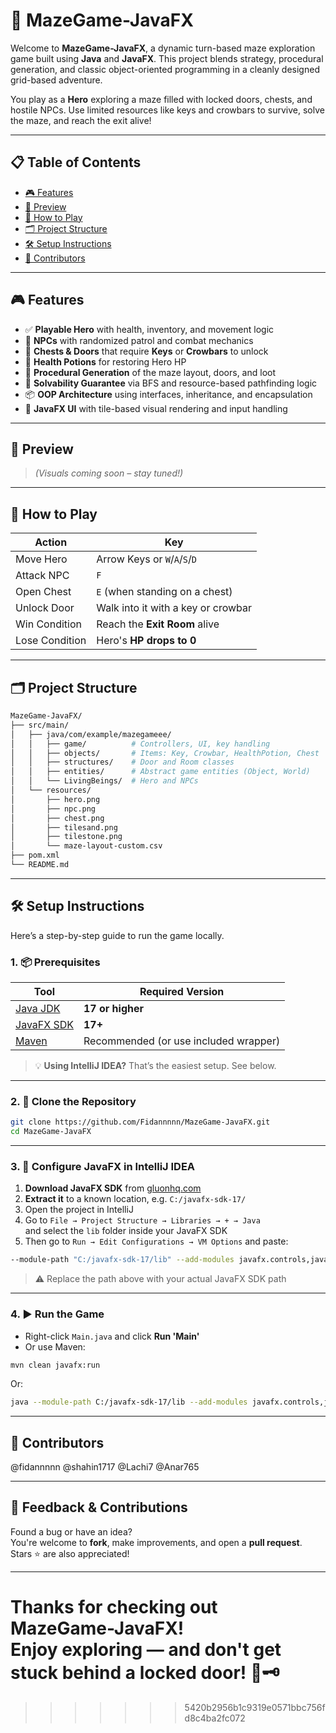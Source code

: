 # 🧩 MazeGame-JavaFX

Welcome to **MazeGame-JavaFX**, a dynamic turn-based maze exploration game built using **Java** and **JavaFX**. This project blends strategy, procedural generation, and classic object-oriented programming in a cleanly designed grid-based adventure.

You play as a **Hero** exploring a maze filled with locked doors, chests, and hostile NPCs. Use limited resources like keys and crowbars to survive, solve the maze, and reach the exit alive!

---

## 📋 Table of Contents

- [🎮 Features](#-features)
- [📸 Preview](#-preview)
- [🧠 How to Play](#-how-to-play)
- [🗂 Project Structure](#-project-structure)
- [🛠 Setup Instructions](#-setup-instructions)
- [👥 Contributors](#-contributors)

---

## 🎮 Features

- ✅ **Playable Hero** with health, inventory, and movement logic
- 🧟 **NPCs** with randomized patrol and combat mechanics
- 🔐 **Chests & Doors** that require **Keys** or **Crowbars** to unlock
- 🧪 **Health Potions** for restoring Hero HP
- 🎲 **Procedural Generation** of the maze layout, doors, and loot
- 🧠 **Solvability Guarantee** via BFS and resource-based pathfinding logic
- 📦 **OOP Architecture** using interfaces, inheritance, and encapsulation
- 🧱 **JavaFX UI** with tile-based visual rendering and input handling

---

## 📸 Preview

> *(Visuals coming soon – stay tuned!)*

---

## 🧠 How to Play

| Action             | Key                                      |
|--------------------|-------------------------------------------|
| Move Hero          | Arrow Keys or `W`/`A`/`S`/`D`             |
| Attack NPC         | `F`                                      |
| Open Chest         | `E` (when standing on a chest)           |
| Unlock Door        | Walk into it with a key or crowbar       |
| Win Condition      | Reach the **Exit Room** alive            |
| Lose Condition     | Hero's **HP drops to 0**                 |

---

## 🗂 Project Structure

```bash
MazeGame-JavaFX/
├── src/main/
│   ├── java/com/example/mazegameee/
│   │   ├── game/          # Controllers, UI, key handling
│   │   ├── objects/       # Items: Key, Crowbar, HealthPotion, Chest
│   │   ├── structures/    # Door and Room classes
│   │   ├── entities/      # Abstract game entities (Object, World)
│   │   └── LivingBeings/  # Hero and NPCs
│   └── resources/
│       ├── hero.png
│       ├── npc.png
│       ├── chest.png
│       ├── tilesand.png
│       ├── tilestone.png
│       └── maze-layout-custom.csv
├── pom.xml
└── README.md
```

---

## 🛠 Setup Instructions

Here’s a step-by-step guide to run the game locally.

### 1. 📦 Prerequisites

| Tool               | Required Version |
|--------------------|------------------|
| [Java JDK](https://www.oracle.com/java/technologies/javase-jdk17-downloads.html) | **17 or higher** |
| [JavaFX SDK](https://gluonhq.com/products/javafx/) | **17+** |
| [Maven](https://maven.apache.org/download.cgi) | Recommended (or use included wrapper) |

> 💡 **Using IntelliJ IDEA?** That’s the easiest setup. See below.

---

### 2. 📁 Clone the Repository

```bash
git clone https://github.com/Fidannnnn/MazeGame-JavaFX.git
cd MazeGame-JavaFX
```

---

### 3. 🧩 Configure JavaFX in IntelliJ IDEA

1. **Download JavaFX SDK** from [gluonhq.com](https://gluonhq.com/products/javafx/)
2. **Extract it** to a known location, e.g. `C:/javafx-sdk-17/`
3. Open the project in IntelliJ
4. Go to `File → Project Structure → Libraries → + → Java`  
   and select the `lib` folder inside your JavaFX SDK
5. Then go to `Run → Edit Configurations → VM Options` and paste:

```bash
--module-path "C:/javafx-sdk-17/lib" --add-modules javafx.controls,javafx.fxml
```

> ⚠️ Replace the path above with your actual JavaFX SDK path

---

### 4. ▶️ Run the Game

- Right-click `Main.java` and click **Run 'Main'**
- Or use Maven:

```bash
mvn clean javafx:run
```

Or:

```bash
java --module-path C:/javafx-sdk-17/lib --add-modules javafx.controls,javafx.fxml -jar target/MazeGameee-1.0-SNAPSHOT.jar
```

---

## 👥 Contributors

@fidannnnn
@shahin1717
@Lachi7
@Anar765

---

## 🙌 Feedback & Contributions

Found a bug or have an idea?  
You're welcome to **fork**, make improvements, and open a **pull request**.  
Stars ⭐ are also appreciated!

---

Thanks for checking out **MazeGame-JavaFX**!  
Enjoy exploring — and don't get stuck behind a locked door! 🚪🗝️
=======

>>>>>>> 5420b2956b1c9319e0571bbc756fd8c4ba2fc072
